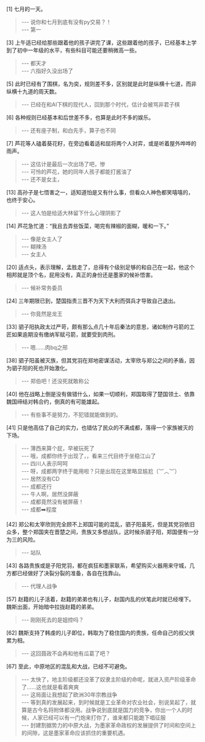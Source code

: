 
[1] 七月的一天。
>--- 说你和七月到底有没有py交易？！<br>
>--- 第一<br>

[3] 上午适已经给那些跟着他的孩子讲完了课，这些跟着他的孩子，已经基本上学到了初中一年级的水平，有些科目可能还要稍微高一些。
>--- 都天才<br>
>--- 六指好久没出场了<br>

[5] 此时已经有了围棋，名为奕，规则差不多，区别就是此时是纵横十七道，而非纵横十九道的周天数。
>--- 已经在和AI下棋的现代人，回到那个时代，估计会被骂非君子棋<br>

[6] 各种规则已经基本和后世差不多，也算是此时不多的娱乐。
>--- 还有座子制，和白先手，算子也不同<br>

[7] 芦花等人磕着葵花籽，在旁边看着适和屈将两个人对弈，或是听着屋外哗哗的雨声。
>--- 这估计是最后一次出场了吧，惨<br>
>--- 可怜的芦花，她的同年人孩子都能打酱油了<br>
>--- 还不是女主，<br>

[13] 高孙子是七悟害之一，适知道怕是又有什么事，但看众人神色都笑嘻嘻的，也终于安心。
>--- 这人怕是给适大林留下什么心理阴影了<br>

[14] 芦花急忙道：“我且去弄些饭菜，喝完有辣椒的面糊，暖和一下。”
>--- 像是女主人了<br>
>--- 糊辣汤<br>
>--- 女主人<br>

[20] 适点头，表示理解，孟胜走了，总得有个级别足够的和自己在一起，他这个相邦就是顶个名，屁用没有，真正的身份还是墨家的候补悟害。
>--- 候补常务委员<br>

[24] 三年期限已到，楚国指责三晋不为天下大利而弭兵才导致自己退出。
>--- 你竟然是龙王<br>

[33] 驷子阳执政太过严苛，颇有那么点几十年后秦法的意思，诸如制作弓箭的工匠如果逾期没有缴纳军赋弓箭，就要受到肉刑。
>--- 嗯……肉bq之邢<br>

[38] 驷子阳虽被灭族，但其党羽在郑地密谋活动，太宰欣与郑公之间的矛盾，因为驷子阳的死也开始激化。
>--- 郑伯吧！还没死就敢称公<br>

[40] 他在战略上倒是没有做错什么，如果一切顺利，郑国取得了楚国领土、依靠魏国缔结对韩合约，倒真的有可能雄起。
>--- 有些事不是努力，不犯错就能做到的。<br>

[41] 只是他高估了自己的实力，也错估了民众的不满成都，落得一个家族被灭的下场。
>--- 薄西来算个屁，早被玩死了<br>
>--- 哦，成都你终于出现了，，看来三代目终于坐稳江山了<br>
>--- 四川人表示呵呵<br>
>--- 呀，成都两字终于能用啦？只是出现在这里略显尴尬（︶︿︶）<br>
>--- 居然没有CD<br>
>--- 成都还行<br>
>--- 牛人啊，居然没屏蔽<br>
>--- 成都竟然没有被屏蔽！<br>
>--- 成都➡️程度<br>

[42] 郑公和太宰欣则完全顾不上郑国可能的混乱，驷子阳虽死，但是其党羽依旧众多，整个郑国夹在晋楚之间，贵族又多想战队，这时候杀驷子阳，郑国便有一分为三的风险。
>--- 站队<br>

[43] 各路贵族或是子阳党羽，都在疯狂和墨家联系，希望购买火器用来守城，几方都已经做好了决裂分裂的准备，各自在找靠山。
>--- 代理人战争<br>

[57] 赵籍的儿子活着，赵籍的弟弟也有儿子，赵国内乱的伏笔此时就已经埋下。魏斯出面，开始暗中拉拢赵籍的弟弟。
>--- 刚刚死去的是姐控吗？<br>

[62] 魏斯支持了韩虔的儿子即位，韩取为了稳住国内的贵族，任命自己的叔父侠累为相。
>--- 这回聂政不会再和他有瓜葛了吧？<br>

[67] 至此，中原地区的混乱和大战，已经不可避免。
>--- 太快了，地主阶级都还没革了奴隶主阶级的命呢，就进入资产阶级革命了……这也就是看着爽爽<br>
>--- 这局面让我想起了欧洲30年宗教战争<br>
>--- 等到真的发展起来，到时候就是工业革命对农业社会，别说吴起了，就算是古今名将附体都没用。战争说到底就是国力的竞争，你出一个人的时候，人家已经可以有一门炮来打你了，谁来都只能跪下唱征服<br>
>--- 封建割据势力的中原大战，为墨家革命政权的发展提供了时间和空间上的间隙，这是墨家革命应该抓住的重要机遇。<br>

